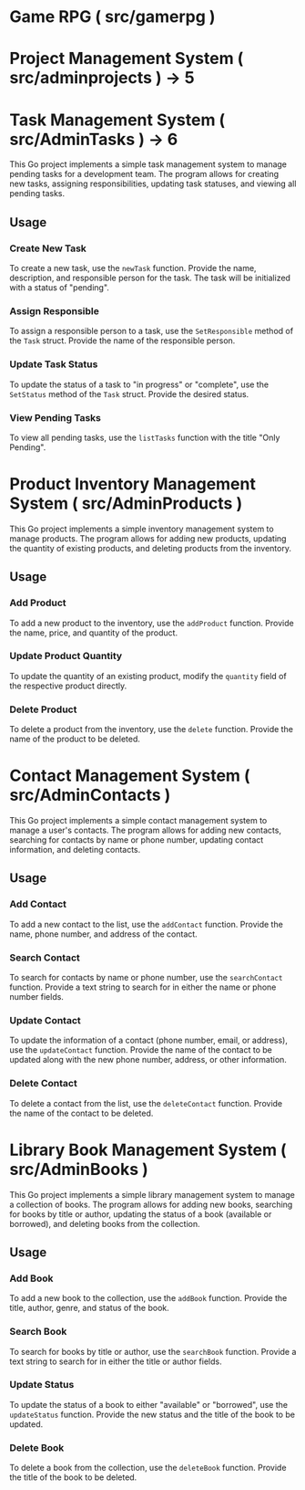 # Game RPG ( src/gamerpg )

# Project Management System ( src/adminprojects ) -> 5


# Task Management System ( src/AdminTasks ) -> 6

This Go project implements a simple task management system to manage pending tasks for a development team. The program allows for creating new tasks, assigning responsibilities, updating task statuses, and viewing all pending tasks.

## Usage

### Create New Task
To create a new task, use the `newTask` function. Provide the name, description, and responsible person for the task. The task will be initialized with a status of "pending".

### Assign Responsible
To assign a responsible person to a task, use the `SetResponsible` method of the `Task` struct. Provide the name of the responsible person.

### Update Task Status
To update the status of a task to "in progress" or "complete", use the `SetStatus` method of the `Task` struct. Provide the desired status.

### View Pending Tasks
To view all pending tasks, use the `listTasks` function with the title "Only Pending".


# Product Inventory Management System ( src/AdminProducts )

This Go project implements a simple inventory management system to manage products. The program allows for adding new products, updating the quantity of existing products, and deleting products from the inventory.

## Usage

### Add Product
To add a new product to the inventory, use the `addProduct` function. Provide the name, price, and quantity of the product.

### Update Product Quantity
To update the quantity of an existing product, modify the `quantity` field of the respective product directly.

### Delete Product
To delete a product from the inventory, use the `delete` function. Provide the name of the product to be deleted.


# Contact Management System ( src/AdminContacts )

This Go project implements a simple contact management system to manage a user's contacts. The program allows for adding new contacts, searching for contacts by name or phone number, updating contact information, and deleting contacts.

## Usage

### Add Contact
To add a new contact to the list, use the `addContact` function. Provide the name, phone number, and address of the contact.

### Search Contact
To search for contacts by name or phone number, use the `searchContact` function. Provide a text string to search for in either the name or phone number fields.

### Update Contact
To update the information of a contact (phone number, email, or address), use the `updateContact` function. Provide the name of the contact to be updated along with the new phone number, address, or other information.

### Delete Contact
To delete a contact from the list, use the `deleteContact` function. Provide the name of the contact to be deleted.


# Library Book Management System ( src/AdminBooks )

This Go project implements a simple library management system to manage a collection of books. The program allows for adding new books, searching for books by title or author, updating the status of a book (available or borrowed), and deleting books from the collection.

## Usage

### Add Book
To add a new book to the collection, use the `addBook` function. Provide the title, author, genre, and status of the book.

### Search Book
To search for books by title or author, use the `searchBook` function. Provide a text string to search for in either the title or author fields.

### Update Status
To update the status of a book to either "available" or "borrowed", use the `updateStatus` function. Provide the new status and the title of the book to be updated.

### Delete Book
To delete a book from the collection, use the `deleteBook` function. Provide the title of the book to be deleted.

